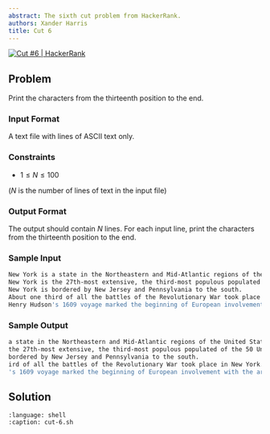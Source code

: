```yaml
---
abstract: The sixth cut problem from HackerRank.
authors: Xander Harris
title: Cut 6
---
```


[![Cut #6 | HackerRank](https://img.shields.io/badge/HackerRank-green?style=for-the-badge&logo=hackerrank&label=Cut%206)](https://www.hackerrank.com/challenges/text-processing-cut-6/problem?isFullScreen=true)

## Problem

Print the characters from the thirteenth position to the end.

### Input Format

A text file with lines of ASCII text only.

### Constraints

- $1 \le N \le 100$

($N$ is the number of lines of text in the input file)

### Output Format

The output should contain $N$ lines. For each input line, print the characters from the thirteenth position to the end.

### Sample Input

```sh
New York is a state in the Northeastern and Mid-Atlantic regions of the United States.
New York is the 27th-most extensive, the third-most populous populated of the 50 United States.
New York is bordered by New Jersey and Pennsylvania to the south.
About one third of all the battles of the Revolutionary War took place in New York.
Henry Hudson's 1609 voyage marked the beginning of European involvement with the area.
```

### Sample Output

```sh
a state in the Northeastern and Mid-Atlantic regions of the United States.
the 27th-most extensive, the third-most populous populated of the 50 United States.
bordered by New Jersey and Pennsylvania to the south.
ird of all the battles of the Revolutionary War took place in New York.
's 1609 voyage marked the beginning of European involvement with the area.
```

## Solution

```{literalinclude} cut-6.sh
:language: shell
:caption: cut-6.sh
```
